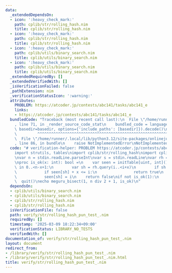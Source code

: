 ```yaml
---
data:
  _extendedDependsOn:
  - icon: ':heavy_check_mark:'
    path: cplib/str/rolling_hash.nim
    title: cplib/str/rolling_hash.nim
  - icon: ':heavy_check_mark:'
    path: cplib/str/rolling_hash.nim
    title: cplib/str/rolling_hash.nim
  - icon: ':heavy_check_mark:'
    path: cplib/utils/binary_search.nim
    title: cplib/utils/binary_search.nim
  - icon: ':heavy_check_mark:'
    path: cplib/utils/binary_search.nim
    title: cplib/utils/binary_search.nim
  _extendedRequiredBy: []
  _extendedVerifiedWith: []
  _isVerificationFailed: false
  _pathExtension: nim
  _verificationStatusIcon: ':warning:'
  attributes:
    PROBLEM: https://atcoder.jp/contests/abc141/tasks/abc141_e
    links:
    - https://atcoder.jp/contests/abc141/tasks/abc141_e
  bundledCode: "Traceback (most recent call last):\n  File \"/home/runner/.local/lib/python3.12/site-packages/onlinejudge_verify/documentation/build.py\"\
    , line 71, in _render_source_code_stat\n    bundled_code = language.bundle(stat.path,\
    \ basedir=basedir, options={'include_paths': [basedir]}).decode()\n          \
    \         ^^^^^^^^^^^^^^^^^^^^^^^^^^^^^^^^^^^^^^^^^^^^^^^^^^^^^^^^^^^^^^^^^^^^^^^^^^^^^^^^^\n\
    \  File \"/home/runner/.local/lib/python3.12/site-packages/onlinejudge_verify/languages/nim.py\"\
    , line 86, in bundle\n    raise NotImplementedError\nNotImplementedError\n"
  code: "# verification-helper: PROBLEM https://atcoder.jp/contests/abc141/tasks/abc141_e\n\
    import strutils, tables\nimport cplib/str/rolling_hash\nimport cplib/utils/binary_search\n\
    \nvar n = stdin.readLine.parseInt\nvar s = stdin.readLine\nvar rh = initRollingHash(s)\n\
    \nproc is_ok(x: int): bool =\n    var seen = initTable[uint, int]()\n    for i\
    \ in 0..<n-x+1:\n        var sh = rh.query(i..<i+x)\n        if sh in seen:\n\
    \            if seen[sh] + x <= i:\n                return true\n        else:\n\
    \            seen[sh] = i\n    return false\nif not is_ok(1):\n    echo 0\n  \
    \  quit()\necho meguru_bisect(1, n div 2 + 1, is_ok)\n"
  dependsOn:
  - cplib/utils/binary_search.nim
  - cplib/utils/binary_search.nim
  - cplib/str/rolling_hash.nim
  - cplib/str/rolling_hash.nim
  isVerificationFile: false
  path: verify/str/rolling_hash_pun_test_.nim
  requiredBy: []
  timestamp: '2025-03-09 18:22:34+09:00'
  verificationStatus: LIBRARY_NO_TESTS
  verifiedWith: []
documentation_of: verify/str/rolling_hash_pun_test_.nim
layout: document
redirect_from:
- /library/verify/str/rolling_hash_pun_test_.nim
- /library/verify/str/rolling_hash_pun_test_.nim.html
title: verify/str/rolling_hash_pun_test_.nim
---
```

